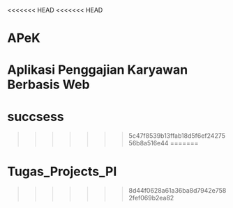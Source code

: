 <<<<<<< HEAD
<<<<<<< HEAD
# APeK
Aplikasi Penggajian Karyawan Berbasis Web
=======
# succsess
>>>>>>> 5c47f8539b13ffab18d5f6ef2427556b8a516e44
=======
# Tugas_Projects_PI
>>>>>>> 8d44f0628a61a36ba8d7942e7582fef069b2ea82
